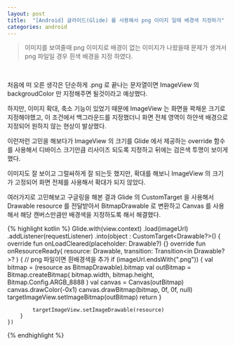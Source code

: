```yaml
---
layout: post
title:  "[Android] 글라이드(Glide) 를 사용해서 png 이미지 일때 배경색 지정하기"
categories: android
---
```


> 이미지를 보여줄때 png 이미지로 배경이 없는 이미지가 나왔을때 문제가 생겨서 png 파일일 경우 흰색 배경을 지정 하였다.

<br>

처음에 떠 오른 생각은 단순하게 .png 로 끝나는 문자열이면 ImageView 의 backgroudColor 만 지정해주면 될것이라고 예상했다.
<br>

하지만, 이미지 확대, 축소 기능이 있었기 때문에 ImageView 는 화면을 꽉채운 크기로 지정해야했고, 이 조건에서 백그라운드를 지정했더니 화면 전체 영역이 하얀색 배경으로 지정되어 원하지 않는 현상이 발상했다.
<br>

이런저런 고민을 해보다가 ImageView 의 크기를 Glide 에서 제공하는 override 함수를 사용해서 디바이스 크기만큼 리사이즈 되도록 지정하고 뒤에는 검은색 투명이 보이게 했다.
<br>

이미지도 잘 보이고 그럴싸하게 잘 되는듯 했지만, 확대를 해보니 ImageView 의 크기가 고정되어 화면 전체를 사용해서 확대가 되지 않았다.
<br>

여러가지로 고민해보고 구글링을 해본 결과 Glide 의 CustomTarget 을 사용해서 Drawable resource 를 전달받아서 BitmapDrawable 로 변환하고 Canvas 를 사용해서 해당 캔버스만큼만 배경색을 지정하도록 해서 해결했다.
<br>

{% highlight kotlin %}
Glide.with(view.context)
    .load(imageUrl)
    .addListener(requestListener)
    .into(object : CustomTarget<Drawable?>() {
        override fun onLoadCleared(placeholder: Drawable?) {}
        override fun onResourceReady(
            resource: Drawable,
            transition: Transition<in Drawable?>?
        ) {
            // png 파일이면 흰배경색을 추가
            if (imageUrl.endsWith(".png")) {
                val bitmap = (resource as BitmapDrawable).bitmap
                val outBitmap = Bitmap.createBitmap(
                    bitmap.width,
                    bitmap.height,
                    Bitmap.Config.ARGB_8888
                )
                val canvas = Canvas(outBitmap)
                canvas.drawColor(-0x1)
                canvas.drawBitmap(bitmap, 0f, 0f, null)
                targetImageView.setImageBitmap(outBitmap)
                return
            }

            targetImageView.setImageDrawable(resource)
        }
    })
{% endhighlight %}